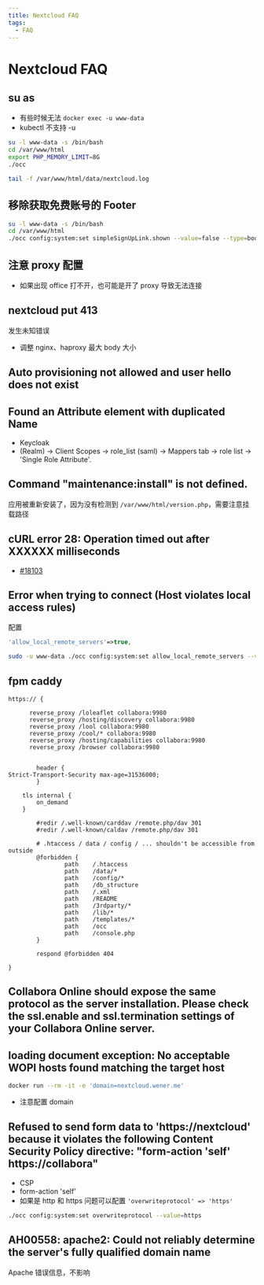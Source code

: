 ```yaml
---
title: Nextcloud FAQ
tags:
  - FAQ
---
```


# Nextcloud FAQ

## su as

- 有些时候无法 `docker exec -u www-data`
- kubectl 不支持 -u

```bash
su -l www-data -s /bin/bash
cd /var/www/html
export PHP_MEMORY_LIMIT=8G
./occ

tail -f /var/www/html/data/nextcloud.log
```

## 移除获取免费账号的 Footer

```bash
su -l www-data -s /bin/bash
cd /var/www/html
./occ config:system:set simpleSignUpLink.shown --value=false --type=boolean
```

## 注意 proxy 配置

- 如果出现 office 打不开，也可能是开了 proxy 导致无法连接

## nextcloud put 413

发生未知错误

- 调整 nginx、haproxy 最大 body 大小

## Auto provisioning not allowed and user hello does not exist

## Found an Attribute element with duplicated Name

- Keycloak
- (Realm) -> Client Scopes -> role_list (saml) -> Mappers tab -> role list -> 'Single Role Attribute'.

## Command "maintenance:install" is not defined.

应用被重新安装了，因为没有检测到 `/var/www/html/version.php`，需要注意挂载路径

## cURL error 28: Operation timed out after XXXXXX milliseconds

- [#18103](https://github.com/nextcloud/server/issues/18103)

## Error when trying to connect (Host violates local access rules)

配置

```php
'allow_local_remote_servers'=>true,
```

```bash
sudo -u www-data ./occ config:system:set allow_local_remote_servers --value=true --type=boolean
```

## fpm caddy

```
https:// {

      reverse_proxy /loleaflet collabora:9980
      reverse_proxy /hosting/discovery collabora:9980
      reverse_proxy /lool collabora:9980
      reverse_proxy /cool/* collabora:9980
      reverse_proxy /hosting/capabilities collabora:9980
      reverse_proxy /browser collabora:9980


        header {
Strict-Transport-Security max-age=31536000;
        }

	tls internal {
		on_demand
	}

        #redir /.well-known/carddav /remote.php/dav 301
        #redir /.well-known/caldav /remote.php/dav 301

        # .htaccess / data / config / ... shouldn't be accessible from outside
        @forbidden {
                path    /.htaccess
                path    /data/*
                path    /config/*
                path    /db_structure
                path    /.xml
                path    /README
                path    /3rdparty/*
                path    /lib/*
                path    /templates/*
                path    /occ
                path    /console.php
        }

        respond @forbidden 404

}
```

## Collabora Online should expose the same protocol as the server installation. Please check the ssl.enable and ssl.termination settings of your Collabora Online server.

## loading document exception: No acceptable WOPI hosts found matching the target host

```bash
docker run --rm -it -e 'domain=nextcloud.wener.me'
```

- 注意配置 domain

## Refused to send form data to 'https://nextcloud' because it violates the following Content Security Policy directive: "form-action 'self' https://collabora"

- CSP
- form-action 'self'
- 如果是 http 和 https 问题可以配置 `'overwriteprotocol' => 'https'`

```bash
./occ config:system:set overwriteprotocol --value=https
```

## AH00558: apache2: Could not reliably determine the server's fully qualified domain name

Apache 错误信息，不影响
